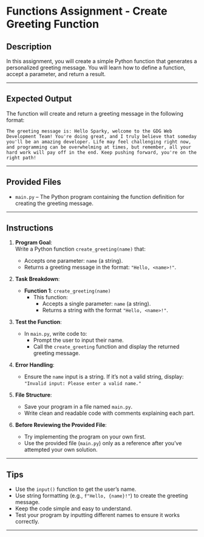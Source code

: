 # Functions Assignment - Create Greeting Function

## Description

In this assignment, you will create a simple Python function that generates a personalized greeting message. You will learn how to define a function, accept a parameter, and return a result.

---

## Expected Output

The function will create and return a greeting message in the following format:

```
The greeting message is: Hello Sparky, welcome to the GDG Web Development Team! You're doing great, and I truly believe that someday you'll be an amazing developer. Life may feel challenging right now, and programming can be overwhelming at times, but remember, all your hard work will pay off in the end. Keep pushing forward, you're on the right path!
```

---

## Provided Files

- `main.py` – The Python program containing the function definition for creating the greeting message.

---

## Instructions

1. **Program Goal**:  
   Write a Python function `create_greeting(name)` that:

   - Accepts one parameter: `name` (a string).
   - Returns a greeting message in the format: `"Hello, <name>!"`.

2. **Task Breakdown**:

   - **Function 1**: `create_greeting(name)`
     - This function:
       - Accepts a single parameter: `name` (a string).
       - Returns a string with the format `"Hello, <name>!"`.

3. **Test the Function**:

   - In `main.py`, write code to:
     - Prompt the user to input their name.
     - Call the `create_greeting` function and display the returned greeting message.

4. **Error Handling**:

   - Ensure the `name` input is a string. If it’s not a valid string, display: `"Invalid input: Please enter a valid name."`

5. **File Structure**:

   - Save your program in a file named `main.py`.
   - Write clean and readable code with comments explaining each part.

6. **Before Reviewing the Provided File**:
   - Try implementing the program on your own first.
   - Use the provided file (`main.py`) only as a reference after you’ve attempted your own solution.

---

## Tips

- Use the `input()` function to get the user’s name.
- Use string formatting (e.g., `f"Hello, {name}!"`) to create the greeting message.
- Keep the code simple and easy to understand.
- Test your program by inputting different names to ensure it works correctly.

---
